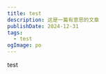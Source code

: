 ```yaml
---
title: test
description: 这是一篇有意思的文章
publishDate: 2024-12-31
tags:
  - test
ogImage: po
---
```

test

